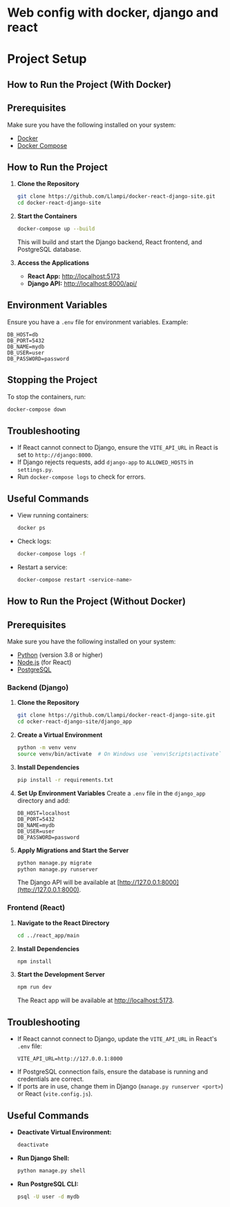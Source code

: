 # Web config with docker, django and react
 
# Project Setup

## How to Run the Project (With Docker)

## Prerequisites

Make sure you have the following installed on your system:

- [Docker](https://docs.docker.com/get-docker/)
- [Docker Compose](https://docs.docker.com/compose/install/)

## How to Run the Project

1. **Clone the Repository**
   ```sh
   git clone https://github.com/Llampi/docker-react-django-site.git
   cd docker-react-django-site
   ```

2. **Start the Containers**
   ```sh
   docker-compose up --build
   ```
   This will build and start the Django backend, React frontend, and PostgreSQL database.

3. **Access the Applications**
   - **React App:** [http://localhost:5173](http://localhost:5173)
   - **Django API:** [http://localhost:8000/api/](http://localhost:8000/api/)

## Environment Variables

Ensure you have a `.env` file for environment variables. Example:

```
DB_HOST=db
DB_PORT=5432
DB_NAME=mydb
DB_USER=user
DB_PASSWORD=password
```

## Stopping the Project

To stop the containers, run:
```sh
docker-compose down
```

## Troubleshooting

- If React cannot connect to Django, ensure the `VITE_API_URL` in React is set to `http://django:8000`.
- If Django rejects requests, add `django-app` to `ALLOWED_HOSTS` in `settings.py`.
- Run `docker-compose logs` to check for errors.

## Useful Commands

- View running containers:
  ```sh
  docker ps
  ```
- Check logs:
  ```sh
  docker-compose logs -f
  ```
- Restart a service:
  ```sh
  docker-compose restart <service-name>
  ```



## How to Run the Project (Without Docker)

## Prerequisites

Make sure you have the following installed on your system:

- [Python](https://www.python.org/downloads/) (version 3.8 or higher)
- [Node.js](https://nodejs.org/) (for React)
- [PostgreSQL](https://www.postgresql.org/download/)



### Backend (Django)

1. **Clone the Repository**
   ```sh
   git clone https://github.com/Llampi/docker-react-django-site.git
   cd ocker-react-django-site/django_app
   ```

2. **Create a Virtual Environment**
   ```sh
   python -m venv venv
   source venv/bin/activate  # On Windows use `venv\Scripts\activate`
   ```

3. **Install Dependencies**
   ```sh
   pip install -r requirements.txt
   ```

4. **Set Up Environment Variables**
   Create a `.env` file in the `django_app` directory and add:
   ```
   DB_HOST=localhost
   DB_PORT=5432
   DB_NAME=mydb
   DB_USER=user
   DB_PASSWORD=password
   ```

5. **Apply Migrations and Start the Server**
   ```sh
   python manage.py migrate
   python manage.py runserver
   ```
   The Django API will be available at [http://127.0.0.1:8000](http://127.0.0.1:8000).

### Frontend (React)

1. **Navigate to the React Directory**
   ```sh
   cd ../react_app/main
   ```

2. **Install Dependencies**
   ```sh
   npm install
   ```

3. **Start the Development Server**
   ```sh
   npm run dev
   ```
   The React app will be available at [http://localhost:5173](http://localhost:5173).

## Troubleshooting

- If React cannot connect to Django, update the `VITE_API_URL` in React's `.env` file:
  ```
  VITE_API_URL=http://127.0.0.1:8000
  ```
- If PostgreSQL connection fails, ensure the database is running and credentials are correct.
- If ports are in use, change them in Django (`manage.py runserver <port>`) or React (`vite.config.js`).

## Useful Commands

- **Deactivate Virtual Environment:**
  ```sh
  deactivate
  ```
- **Run Django Shell:**
  ```sh
  python manage.py shell
  ```
- **Run PostgreSQL CLI:**
  ```sh
  psql -U user -d mydb
  ```




